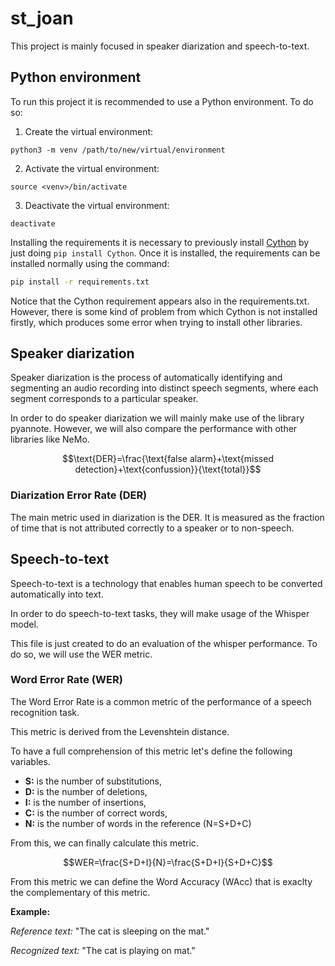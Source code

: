 # st_joan

This project is mainly focused in speaker diarization and speech-to-text.

## Python environment 

To run this project it is recommended to use a Python environment. To do so:

1. Create the virtual environment:

```
python3 -m venv /path/to/new/virtual/environment
```

2. Activate the virtual environment:
```
source <venv>/bin/activate
```

3. Deactivate the virtual environment:
```
deactivate
```

Installing the requirements it is necessary to previously install [Cython](https://pypi.org/project/Cython/) by just doing ```pip install Cython```. Once it is installed, the requirements can be installed normally using the command:

```bash
pip install -r requirements.txt
```
Notice that the Cython requirement appears also in the requirements.txt. However, there is some kind of problem from which Cython is not installed firstly, which produces some error when trying to install other libraries.

## Speaker diarization

Speaker diarization is the process of automatically identifying and segmenting an audio recording into distinct speech segments, where each segment corresponds to a particular speaker.

In order to do speaker diarization we will mainly make use of the library pyannote. However, we will also compare the performance with other libraries like NeMo.

$$\text{DER}=\frac{\text{false alarm}+\text{missed detection}+\text{confussion}}{\text{total}}$$

### Diarization Error Rate (DER)

The main metric used in diarization is the DER. It is measured as the fraction of time that is not attributed correctly to a speaker or to non-speech.

## Speech-to-text

Speech-to-text is a technology that enables human speech to be converted automatically into text.

In order to do speech-to-text tasks, they will make usage of the Whisper model.

This file is just created to do an evaluation of the whisper performance. To do so, we will use the WER metric. 

### Word Error Rate (WER)    
The Word Error Rate is a common metric of the performance of a speech recognition task. 

This metric is derived from the Levenshtein distance.

To have a full comprehension of this metric let's define the following variables.

* **S:** is the number of substitutions,
* **D:** is the number of deletions,
* **I:** is the number of insertions,
* **C:** is the number of correct words,
* **N:** is the number of words in the reference (N=S+D+C)

From this, we can finally calculate this metric.

$$WER=\frac{S+D+I}{N}=\frac{S+D+I}{S+D+C}$$

From this metric we can define the Word Accuracy (WAcc) that is exaclty the complementary of this metric. 

**Example:**

*Reference text:* "The cat is sleeping on the mat."

*Recognized text:* "The cat is playing on mat."
